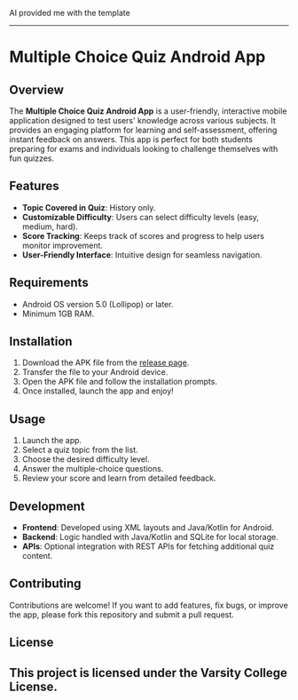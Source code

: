 AI provided me with the template

---

# Multiple Choice Quiz Android App

## Overview
The **Multiple Choice Quiz Android App** is a user-friendly, interactive mobile application designed to test users' knowledge across various subjects. It provides an engaging platform for learning and self-assessment, offering instant feedback on answers. This app is perfect for both students preparing for exams and individuals looking to challenge themselves with fun quizzes.

## Features
- **Topic Covered in Quiz**: History only.
- **Customizable Difficulty**: Users can select difficulty levels (easy, medium, hard).
- **Score Tracking**: Keeps track of scores and progress to help users monitor improvement.
- **User-Friendly Interface**: Intuitive design for seamless navigation.

## Requirements
- Android OS version 5.0 (Lollipop) or later.
- Minimum 1GB RAM.

## Installation
1. Download the APK file from the [release page](#).
2. Transfer the file to your Android device.
3. Open the APK file and follow the installation prompts.
4. Once installed, launch the app and enjoy!

## Usage
1. Launch the app.
2. Select a quiz topic from the list.
3. Choose the desired difficulty level.
4. Answer the multiple-choice questions.
5. Review your score and learn from detailed feedback.

## Development
- **Frontend**: Developed using XML layouts and Java/Kotlin for Android.
- **Backend**: Logic handled with Java/Kotlin and SQLite for local storage.
- **APIs**: Optional integration with REST APIs for fetching additional quiz content.

## Contributing
Contributions are welcome! If you want to add features, fix bugs, or improve the app, please fork this repository and submit a pull request.

## License
This project is licensed under the Varsity College License.
---
